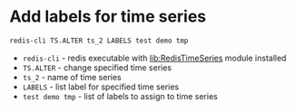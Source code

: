 # Add labels for time series

```bash
redis-cli TS.ALTER ts_2 LABELS test demo tmp
```

- `redis-cli` - redis executable with [lib:RedisTimeSeries](https://onelinerhub.com/redis-timeseries/how-to-install-redis-time-series) module installed
- `TS.ALTER` - change specified time series
- `ts_2` - name of time series
- `LABELS` - list label for specified time series
- `test demo tmp` - list of labels to assign to time series


